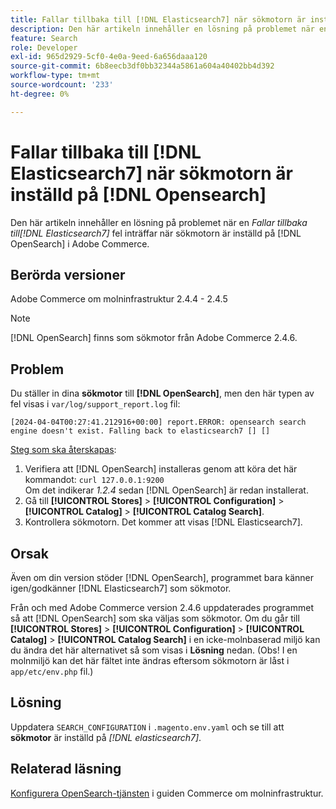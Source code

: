 ```yaml
---
title: Fallar tillbaka till [!DNL Elasticsearch7] när sökmotorn är inställd på [!DNL Opensearch]
description: Den här artikeln innehåller en lösning på problemet när en *Falling tillbaka till [!DNL Elasticsearch7]* error occurs when the search engine is set to [!DNL OpenSearch] i Adobe Commerce.
feature: Search
role: Developer
exl-id: 965d2929-5cf0-4e0a-9eed-6a656daaa120
source-git-commit: 6b8eecb3df0bb32344a5861a604a40402bb4d392
workflow-type: tm+mt
source-wordcount: '233'
ht-degree: 0%

---
```


# Fallar tillbaka till [!DNL Elasticsearch7] när sökmotorn är inställd på [!DNL Opensearch]

Den här artikeln innehåller en lösning på problemet när en *Fallar tillbaka till[!DNL Elasticsearch7]* fel inträffar när sökmotorn är inställd på [!DNL OpenSearch] i Adobe Commerce.

## Berörda versioner

Adobe Commerce om molninfrastruktur 2.4.4 - 2.4.5

>[!NOTE]
>
>[!DNL OpenSearch] finns som sökmotor från Adobe Commerce 2.4.6.

## Problem

Du ställer in dina **sökmotor** till **[!DNL OpenSearch]**, men den här typen av fel visas i `var/log/support_report.log` fil:

```[2024-04-04T00:27:41.212916+00:00] report.ERROR: opensearch search engine doesn't exist. Falling back to elasticsearch7 [] []```

<u>Steg som ska återskapas</u>:

1. Verifiera att [!DNL OpenSearch] installeras genom att köra det här kommandot: `curl 127.0.0.1:9200`<br>
Om det indikerar *1.2.4* sedan [!DNL OpenSearch] är redan installerat.
1. Gå till **[!UICONTROL Stores]** > **[!UICONTROL Configuration]** > **[!UICONTROL Catalog]** > **[!UICONTROL Catalog Search]**.
1. Kontrollera sökmotorn. Det kommer att visas [!DNL Elasticsearch7].

## Orsak

Även om din version stöder [!DNL OpenSearch], programmet bara känner igen/godkänner [!DNL Elasticsearch7] som sökmotor.

Från och med Adobe Commerce version 2.4.6 uppdaterades programmet så att [!DNL OpenSearch] som ska väljas som sökmotor.
Om du går till **[!UICONTROL Stores]** > **[!UICONTROL Configuration]** > **[!UICONTROL Catalog]** > **[!UICONTROL Catalog Search]** i en icke-molnbaserad miljö kan du ändra det här alternativet så som visas i **Lösning** nedan.
(Obs! I en molnmiljö kan det här fältet inte ändras eftersom sökmotorn är låst i `app/etc/env.php` fil.)

## Lösning

Uppdatera `SEARCH_CONFIGURATION` i `.magento.env.yaml` och se till att **sökmotor** är inställd på *[!DNL elasticsearch7]*.

## Relaterad läsning

[Konfigurera OpenSearch-tjänsten](https://experienceleague.adobe.com/docs/commerce-cloud-service/user-guide/configure/service/opensearch.html) i guiden Commerce om molninfrastruktur.
